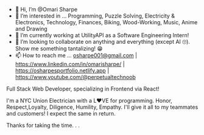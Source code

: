 - 👋 Hi, I’m @Omari Sharpe
- 👀 I’m interested in ... Programming, Puzzle Solving, Electricity & Electronics, Technology, Finances, Biking, Wood-Working, Music, Anime and Drawing
- 🌱 I’m currently working at UtilityAPI as a Software Engineering Intern!
- 💞️ I’m looking to collaborate on anything and everything (except AI 🙄). Show me something tantalizing! 😁
- 📫 How to reach me ... osharpe001@gmail.com | https://www.linkedin.com/in/omarisharpe/ | https://osharpesportfolio.netlify.app | https://www.youtube.com/@perpetualtechnoob

<!---
OSharpe/OSharpe is a ✨ special ✨ repository because its `README.md` (this file) appears on your GitHub profile.
You can click the Preview link to take a look at your changes.
--->

  Full Stack Web Developer, specializing in Frontend via React! 
  
  I'm a NYC Union Electrician with a L❤️VE for programming.
  Honor, Respect,Loyalty, Diligence, Humility, Empathy. I'll give it all to my teammates and customers! I expect the same in return.
  
  Thanks for taking the time. . .
